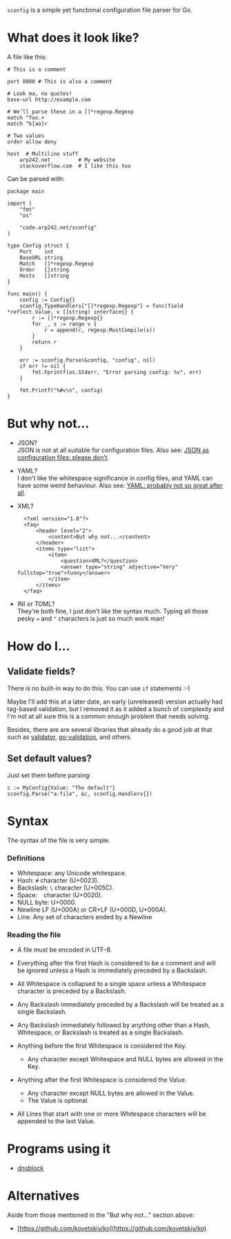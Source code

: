 `sconfig` is a simple yet functional configuration file parser for Go.

What does it look like?
=======================

A file like this:

	# This is a comment

	port 8080 # This is also a comment

	# Look ma, no quotes!
	base-url http://example.com

	# We'll parse these in a []*regexp.Regexp
	match ^foo.+
	match ^b[ao]r

	# Two values
	order allow deny

	host  # Multiline stuff
		arp242.net         # My website
		stackoverflow.com  # I like this too

Can be parsed with:

	package main

	import (
		"fmt"
		"os"

		"code.arp242.net/sconfig"
	)

	type Config struct {
		Port    int
		BaseURL string
		Match   []*regexp.Regexp
		Order   []string
		Hosts   []string
	}

	func main() {
		config := Config{}
		sconfig.TypeHandlers["[]*regexp.Regexp"] = func(field *reflect.Value, v []string) interface{} {
			r := []*regexp.Regexp{}
			for _, s := range v {
				r = append(r, regexp.MustCompile(s))
			}
			return r
		}

		err := sconfig.Parse(&config, "config", nil)
		if err != nil {
			fmt.Fprintf(os.Stderr, "Error parsing config: %v", err)
		}

		fmt.Printf("%#v\n", config)
	}


But why not...
==============
- JSON?  
  JSON is not at all suitable for configuration files. Also see: [JSON as
  configuration files: please don’t][json-no].
- YAML?  
  I don't like the whitespace significance in config files, and YAML can have
  some weird behaviour. Also see: [YAML: probably not so great after all][yaml-meh].
- XML?  

		<?xml version="1.0"?>
		<faq>
			<header level="2">
				<content>But why not...</content>
			</header>
			<items type="list">
				<item>
					<question>XML?</question>
					<answer type="string" adjective="Very" fullstop="true">funny</answer>
				</item>
			</items>
		</faq>

- INI or TOML?  
  They're both fine, I just don't like the syntax much. Typing all those pesky
  `=` and `"` characters is just so much work man!

How do I...
===========

Validate fields?
---------------
There is no built-in way to do this. You can use `if` statements :-)

Maybe I'll add this at a later date, an early (unreleased) version actually had
tag-based validation, but I removed it as it added a bunch of complexity and I'm
not at all sure this is a common enough problem that needs solving.

Besides, there are are several libraries that already do a good job at that such
as
[validator](https://github.com/go-playground/validator),
[go-validation](https://github.com/BakedSoftware/go-validation),
and others.

Set default values?
-------------------
Just set them before parsing:

	c := MyConfig{Value: "The default"}
	sconfig.Parse("a-file", &c, sconfig.Handlers{})


Syntax
======
The syntax of the file is very simple.

### Definitions

- Whitespace: any Unicode whitespace.
- Hash: `#` character (U+0023).
- Backslash: `\` character (U+005C).
- Space: ` ` character (U+0020).
- NULL byte: U+0000.
- Newline LF (U+000A) or CR+LF (U+000D, U+000A).
- Line: Any set of characters ended by a Newline

### Reading the file

- A file must be encoded in UTF-8.

- Everything after the first Hash is considered to be a comment and will be
  ignored unless a Hash is immediately preceded by a Backslash.

- All Whitespace is collapsed to a single space unless a Whitespace character is
  preceded by a Backslash.

- Any Backslash immediately preceded by a Backslash will be treated as a single
  Backslash.

- Any Backslash immediately followed by anything other than a Hash, Whitespace,
  or Backslash is treated as a single Backslash.

- Anything before the first Whitespace is considered the Key.

	- Any character except Whitespace and NULL bytes are allowed in the Key.

- Anything after the first Whitespace is considered the Value.

	- Any character except NULL bytes are allowed in the Value.
	- The Value is optional.

- All Lines that start with one or more Whitespace characters will be appended
  to the last Value.

Programs using it
=================
- [dnsblock][dnsblock]

Alternatives
============
Aside from those mentioned in the "But why not..." section above:

- [https://github.com/kovetskiy/ko](https://github.com/kovetskiy/ko)

[json-no]: http://arp242.net/weblog/JSON_as_configuration_files-_please_dont.html
[yaml-meh]: http://arp242.net/weblog/yaml_probably_not_so_great_after_all.html
[dnsblock]: http://code.arp242.net/dnsblock
